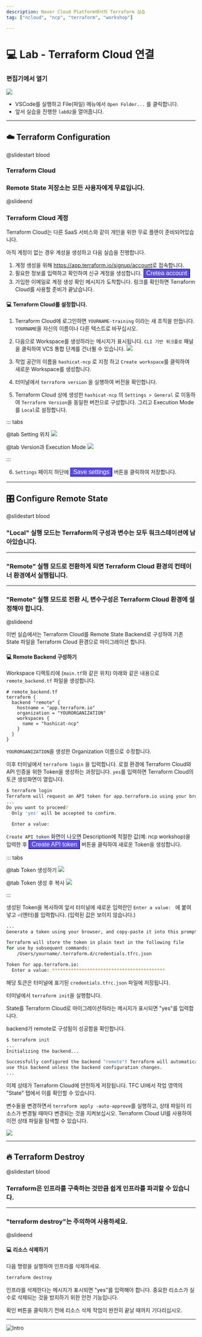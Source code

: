 ```yaml
---
description: Naver Cloud Platform에서의 Terraform 실습
tag: ["ncloud", "ncp", "terraform", "workshop"]

---
```


# :computer: Lab - Terraform Cloud 연결

### 편집기에서 열기

![](./image/lab1-02.png)

- VSCode를 실행하고 File(파일) 메뉴에서 `Open Folder...` 를 클릭합니다.
- 앞서 실습을 진행한 `lab02`을 열어줍니다.

---
## ☁️ Terraform Configuration

@slidestart blood

### Terraform Cloud
### Remote State 저장소는 모든 사용자에게 무료입니다.

@slideend

### Terraform Cloud 계정

Terraform Cloud는 다른 SaaS 서비스와 같이 개인을 위한 무료 플랜이 준비되어있습니다.

아직 계정이 없는 경우 계성을 생성하고 다음 실습을 진행합니다.

1. 계정 생성을 위해 <https://app.terraform.io/signup/account>로 접속합니다.
2. 필요한 정보를 입력하고 확인하여 신규 계정을 생성합니다. <button style='border-color: #3322de; background-color: #5c4ee5; color: #fff; font-size: 1rem;'>Cretea account</button>
3. 가입한 이메일로 계정 생성 확인 메시지가 도착합니다. 링크를 확인하면 Terraform Cloud를 사용할 준비가 끝났습니다.

#### :computer: Terraform Cloud를 설정합니다.

1. Terraform Cloud에 로그인하면 `YOURNAME-training` 이라는 새 조직을 만듭니다. `YOURNAME`을 자신의 이름이나 다른 텍스트로 바꾸십시오.

2. 다음으로 Workspace를 생성하라는 메시지가 표시됩니다. `CLI 기반 워크플로` 패널을 클릭하여 VCS 통합 단계를 건너뛸 수 있습니다.
![](./image/lab6-01.png)

3. 작업 공간의 이름을 `hashicat-ncp` 로 지정 하고 `Create workspace`를 클릭하여 새로운 Workspace를 생성합니다.

4. 터미널에서 `terraform version` 을 실행하여 버전을 확인합니다.

5. Terraform Cloud 상에 생성한 `hashicat-ncp` 의 `Settings > General` 로 이동하여 `Terraform Version`을 동일한 버전으로 구성합니다. 그리고 Execution Mode를 `Local`로 설정합니다.

::: tabs

@tab Setting 위치
![](./image/lab6-02.png)

@tab Version과 Execution Mode
![](./image/lab6-03.png)

:::

6. `Settings` 페이지 하단에 <button style='border-color: #3322de; background-color: #5c4ee5; color: #fff; font-size: 1rem;'>Save settings</button> 버튼을 클릭하여 저장합니다.

---
## 🎛️ Configure Remote State

@slidestart blood

### "Local" 실행 모드는 Terraform의 구성과 변수는 모두 워크스테이션에 남아있습니다.

---

### "Remote" 실행 모드로 전환하게 되면 Terraform Cloud 환경의 컨테이너 환경에서 실행됩니다.

---

### "Remote" 실행 모드로 전환 시, 변수구성은 Terraform Cloud 환경에 설정해야 합니다.

@slideend

이번 실습에서는 Terraform Cloud를 Remote State Backend로 구성하여 기존 State 파일을 Terraform Cloud 환경으로 마이그레이션 합니다.

#### :computer: Remote Backend 구성하기

Workspace 디렉토리에 (`main.tf`와 같은 위치) 아래와 같은 내용으로 `remote_backend.tf` 파일을 생성합니다.

```hcl
# remote_backend.tf
terraform {
  backend "remote" {
    hostname = "app.terraform.io"
    organization = "YOURORGANIZATION"
    workspaces {
      name = "hashicat-ncp"
    }
  }
}
```

`YOURORGANIZATION`을 생성한 Organization 이름으로 수정합니다.

이후 터미널에서 `terraform login` 을 입력합니다. 로컬 환경에 Terraform Cloud와 API 인증을 위한 Token을 생성하는 과정입니다. `yes`를 입력하면 Terraform Cloud의 토큰 생성화면이 열립니다.

```bash {1}
$ terraform login
Terraform will request an API token for app.terraform.io using your browser.
...
Do you want to proceed?
  Only 'yes' will be accepted to confirm.

  Enter a value: 
```

`Create API token` 화면이 나오면 Description에 적절한 값(예: ncp workshop)을 입력한 후 <button style='border-color: #3322de; background-color: #5c4ee5; color: #fff; font-size: 1rem;'>Create API token</button> 버튼을 클릭하여 새로운 Token을 생성합니다.

::: tabs

@tab Token 생성하기
![](./image/lab6-04.png)

@tab Token 생성 후 복사
![](./image/lab6-05.png)

:::

생성된 Token을 복사하여 앞서 터미널에 새로운 입력란인 `Enter a value: ` 에 붙여넣고 <kbd>⏎</kbd>(엔터)를 입력합니다. (입력된 값은 보이지 않습니다.)

```bash
...
Generate a token using your browser, and copy-paste it into this prompt.

Terraform will store the token in plain text in the following file
for use by subsequent commands:
    /Users/yourname/.terraform.d/credentials.tfrc.json

Token for app.terraform.io:
  Enter a value: ****************************************** 
```

해당 토큰은 터미널에 표기된 `credentials.tfrc.json` 파일에 저장됩니다.

터미널에서 `terraform init`을 실행합니다. 

State를 Terraform Cloud로 마이그레이션하라는 메시지가 표시되면 "yes"를 입력합니다.

backend가 remote로 구성됨이 성공함을 확인합니다.

```bash {1}
$ terraform init
...
Initializing the backend...

Successfully configured the backend "remote"! Terraform will automatically
use this backend unless the backend configuration changes.
...
```

이제 상태가 Terraform Cloud에 안전하게 저장됩니다. TFC UI에서 작업 영역의 "State" 탭에서 이를 확인할 수 있습니다.

변수들을 변경하면서 `terraform apply -auto-approve`를 실행하고, 상태 파일이 리소스가 변경될 때마다 변경되는 것을 지켜보십시오. Terraform Cloud UI를 사용하여 이전 상태 파일을 탐색할 수 있습니다.

![](./image/lab6-06.png)

---
## 🔥 Terraform Destroy

@slidestart blood

### Terraform은 인프라를 구축하는 것만큼 쉽게 인프라를 파괴할 수 있습니다.

---

### "terraform destroy"는 주의하여 사용하세요.

@slideend

#### :computer: 리소스 삭제하기

다음 명령을 실행하여 인프라를 삭제하세요.

```bash
terraform destroy
```

인프라를 삭제한다는 메시지가 표시되면 "yes"를 입력해야 합니다. 중요한 리소스가 실수로 삭제되는 것을 방지하기 위한 안전 기능입니다.

확인 버튼을 클릭하기 전에 리소스 삭제 작업이 완전히 끝날 때까지 기다리십시오.

---

![Intro](./image/intro-to-terraform-on-ncp-2.png)
